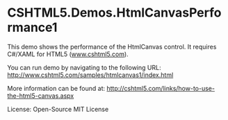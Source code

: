 # CSHTML5.Demos.HtmlCanvasPerformance1
This demo shows the performance of the HtmlCanvas control. It requires C#/XAML for HTML5 (www.cshtml5.com).

You can run demo by navigating to the following URL:
http://www.cshtml5.com/samples/htmlcanvas1/index.html

More information can be found at:
http://cshtml5.com/links/how-to-use-the-html5-canvas.aspx

License: Open-Source MIT License
